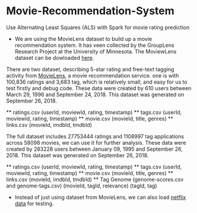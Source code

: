 # Movie-Recommendation-System
Use Alternating Least Squares (ALS) with Spark for movie rating prediction

* We are using the MovieLens dataset to build up a movie recommendation system. It has veen collected by the GroupLens Research Project at the University of Minnesota. The MoviewLens dataset can be dowloaded [here](https://grouplens.org/datasets/movielens/latest/). 

There are two dataset, describing 5-star rating and free-text tagging activity from [MovieLens](https://movielens.org/), a movie recommendation service.  one is with 100,836 ratings and 3,683 tag, which is relatively small, and easy for us to test firstly and debug code. These data were created by 610 users between March 29, 1996 and September 24, 2018. This dataset was generated on September 26, 2018.

** ratings.csv (userId, moviewId, rating, timestamp)
** tags.csv (userId, moviewId, rating, timestamp)
** movie.csv (movieId, title, genres)
** links.csv (movieId, imdbId, tmdbId)

The full dataset includes 27753444 ratings and 1108997 tag applications across 58098 movies, we can use it for further analysis. These data were created by 283228 users between January 09, 1995 and September 26, 2018. This dataset was generated on September 26, 2018.

** ratings.csv (userId, moviewId, rating, timestamp)
** tags.csv (userId, moviewId, rating, timestamp)
** movie.csv (movieId, title, genres)
** links.csv (movieId, imdbId, tmdbId)
** Tag Genome (genome-scores.csv and genome-tags.csv) (movieId, tagId, relevance) (tagId, tag)

* Instead of just using dataset from MovieLens, we can also load [netflix data](http://academictorrents.com/details/9b13183dc4d60676b773c9e2cd6de5e5542cee9a) for testing.
